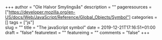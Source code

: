 +++
author = "Ole Halvor Smylingsås"
description = ""
pageresources = ["https://developer.mozilla.org/en-US/docs/Web/JavaScript/Reference/Global_Objects/Symbol"]
categories = []
tags = ["js"]     
slug = ""
title = "The javaScript symbol"
date = 2019-12-21T17:16:51+01:00
draft = "false"
featuretext = ""
featureimg = ""
comments = "false"
+++
